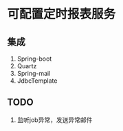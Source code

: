 # 可配置定时报表服务

## 集成

1. Spring-boot
1. Quartz
1. Spring-mail
1. JdbcTemplate

## TODO
1. 监听job异常，发送异常邮件
